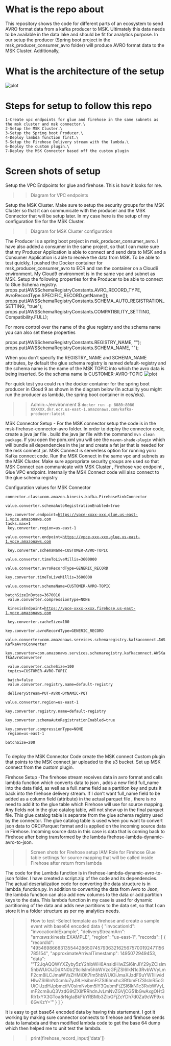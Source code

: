# What is the repo about
This repository shows the code for different parts of an ecosystem to send AVRO format data from a kafka producer to MSK. Ultimately this data needs to be available in the data lake and should be fit for analytics purpose. In our setup the producer (Spring boot project in the msk_producer_consumer_avro folder) will produce AVRO format data to the MSK Cluster. Additionally,

# What is the architecture of the setup
![plot](./mskconnectavro.png)

# Steps for setup to follow this repo
    1-Create vpc endpoints for glue and firehose in the same subnets as the msk cluster and msk connector.\
    2-Setup the MSK Cluster.\
    3-Setup the Spring boot Producer.\
    4-Deploy lambda function first.\
    5-Setup the Firehose Delivery stream with the lambda.\
    6-Deploy the custom plugin.\
    7-Deploy the MSK Connector based off the custom plugin

# Screen shots of setup

Setup the VPC Endpoints for glue and firehose. This is how it looks for me.
>> Diagram for VPC endpoints 

Setup the MSK Cluster. Make sure to setup the security groups for the MSK Cluster so that it can communicate with the producer and the MSK Connector that will be setup later.
In my case here is the setup of my configuration file for the MSK Cluster.
>> Diagram for MSK Cluster configuration

The Producer is a spring boot project in msk_producer_consumer_avro.
I have also added a consumer in the same project, so that I can make sure that my Producer  Application is able to connect and send data to MSK and a Consumer Application is able to receive the data from MSK. To be able to test quickly, I pushed the Docker container for msk_producer_consumer_avro to ECR and ran the container on a Cloud9 environment. My Cloud9 environment is in the same vpc and subnet as MSK. Setup the following properties for the Producer to be able to connect to Glue Schema registry.
 props.put(AWSSchemaRegistryConstants.AVRO_RECORD_TYPE, AvroRecordType.SPECIFIC_RECORD.getName());
 props.put(AWSSchemaRegistryConstants.SCHEMA_AUTO_REGISTRATION_SETTING, "true");
 props.put(AWSSchemaRegistryConstants.COMPATIBILITY_SETTING, Compatibility.FULL);

 For more control over the name of the glue registry and the schema name you can also set these properties
 
 props.put(AWSSchemaRegistryConstants.REGISTRY_NAME, "<some valid registry name>");
 props.put(AWSSchemaRegistryConstants.SCHEMA_NAME, "<some valid schema name>");

When you don't specify the REGISTRY_NAME and SCHEMA_NAME attributes, by default the glue schema registry is named default-registry and the schema name is the name of the MSK TOPIC into which the avro data is being inserted. So the schema name is CUSTOMER-AVRO-TOPIC 
![plot](./glue_schema_registry.png)

For quick test you could run the docker container for the spring boot producer in Cloud 9 as shown in the diagram below (In actuality you might run the producer as lambda, the spring boot container in ecs/eks).
>>Admin:~/environment $ `docker run -p 8080:8080 XXXXXX.dkr.ecr.us-east-1.amazonaws.com/kafka-producer:latest`

MSK Connector Setup - For the MSK connector setup the code is in the msk-firehose-connector-avro folder. In order to deploy the connector code, create a java jar file . build the java jar file with the command `mvn clean package`. If you open the pom.xml you will see the `maven-shade-plugin` which will bundle all dependencies in the jar and create a fat jar that is needed for the msk connect jar. MSK Connect is serverless option for running yoru Kafka connect code. Run the MSK Connect in the same vpc and subnets as the MSK Cluster. Make sure appropriate security groups are used so that MSK Connect can communicate with MSK Cluster , Firehose vpc endpoint , Glue VPC endpoint. Internally the MSK Connect code will also connect to the glue schema registry

Configuration values for MSK Connector

<code>connector.class=com.amazon.kinesis.kafka.FirehoseSinkConnector<br/>
value.converter.schemaAutoRegistrationEnabled=true<br/>
key.converter.endpoint=https://vpce-xxxx-xxx.glue.us-east-1.vpce.amazonaws.com
tasks.max=1 <br/>
key.converter.region=us-east-1 <br/>
value.converter.endpoint=https://vpce-xxx-xxx.glue.us-east-1.vpce.amazonaws.com <br/>
key.converter.schemaName=CUSTOMER-AVRO-TOPIC<br/>
value.converter.timeToLiveMillis=3600000<br/>
value.converter.avroRecordType=GENERIC_RECORD<br/>
key.converter.timeToLiveMillis=3600000 <br/>
value.converter.schemaName=CUSTOMER-AVRO-TOPIC <br/>
batchSizeInBytes=3670016 <br/>
value.converter.compressionType=NONE <br/>
kinesisEndpoint=https://vpce-xxxx-xxxx.firehose.us-east-1.vpce.amazonaws.com <br/>
key.converter.cacheSize=100 <br/>
key.converter.avroRecordType=GENERIC_RECORD <br/>
value.converter=com.amazonaws.services.schemaregistry.kafkaconnect.AWSKafkaAvroConverter<br/>
key.converter=com.amazonaws.services.schemaregistry.kafkaconnect.AWSKafkaAvroConverter <br/>
value.converter.cacheSize=100<br/>
topics=CUSTOMER-AVRO-TOPIC <br/>
batch=false <br/>
value.converter.registry.name=default-registry <br/>
deliveryStream=PUT-AVRO-DYNAMIC-PQT <br/>
value.converter.region=us-east-1<br/>
key.converter.registry.name=default-registry<br/>
key.converter.schemaAutoRegistrationEnabled=true<br/>
key.converter.compressionType=NONE<br/>
region=us-east-1<br/>
batchSize=200<br/>
</code>

To deploy the MSK Connector Code create the MSK connect Custom plugin that points to the MSK connect jar uploaded to the s3 bucket. Set up MSK connect from the custom plugin. 


Firehose Setup -The firehose stream receives data in avro format and calls lambda function which converts data to json , adds a new field full_name into the data field, as well as a full_name field as a partition key and puts it back into the firehose delivery stream. If I don’t want full_name field to be added as a column field (attribute)  in the actual parquet file , there is no need to add it to the glue table which Firehose will use for source mapping. Any fields not in the glue catalog table, will not show up in the final parquet file. This glue catalog table is separate from the glue schema registry used by the connector. The glue catalog table is used when you want to convert json data to ORC/Parquet format and is applied on the incoming source data in Firehose. Incoming source data in this case is data that is coming back to Firehose after being transformed by the lambda firehose-lambda-dynamic-avro-to-json.
>>Screen shots for Firehose setup
>>IAM Role for Firehose
>>Glue table settings for source mapping that will be called inside Firehose after return from lambda


The code for the Lambda function is in firehose-lambda-dynamic-avro-to-json folder. I have created a script.zip of the code and its dependencies. The actual deserialization code for converting the data structure is in lambda_function.py. In addition to converting the data from Avro to Json, the lambda function can also add new columns to the data or add partition keys to the data. This lambda function in my case is used for dynamic partitioning of the data and adds new partitions to the data set, so that I can store it in a folder structure as per my analytics needs.
>>How to test -Select template as firehose and create a sample event with base64 encoded data 
{
  "invocationId": "invocationIdExample",
  "deliveryStreamArn": "arn:aws:kinesis:EXAMPLE",
  "region": "us-east-1",
  "records": [
    {
      "recordId": "49546986683135544286507457936321625675700192471156785154",
      "approximateArrivalTimestamp": 1495072949453,
      "data": "'T2JqAQQWYXZyby5zY2hlbWH6AnsidHlwZSI6InJlY29yZCIsIm5hbWUiOiJDdXN0b21lciIsIm5hbWVzcGFjZSI6IkN1c3RvbWVyLmF2cm8iLCJmaWVsZHMiOlt7Im5hbWUiOiJmaXJzdF9uYW1lIiwidHlwZSI6InN0cmluZyJ9LHsibmFtZSI6Imxhc3RfbmFtZSIsInR5cGUiOiJzdHJpbmcifV0sImNvbm5lY3QubmFtZSI6IkN1c3RvbWVyLmF2cm8uQ3VzdG9tZXIifRRhdnJvLmNvZGVjCG51bGwAxgOHt3Rlr1xYX3GToa8rNgIaBkFkYRBMb3ZlbGFjZcYDh7d0Za9cWF9xk6GvKzY='"
    }
  ]
}

It is easy to get base64 encoded data by having this startement. I got it working by making sure connector connects to firehose and firehose sends data to lamabda and then modified lambda code to get the base 64 dump which then helped me to unit test the lambda.

>>print(firehose_record_input['data'])










